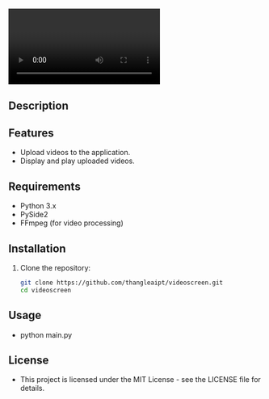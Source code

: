 # <Video Screen>

## Description
<Your-Project-Description>

## Features
- Upload videos to the application.
- Display and play uploaded videos.

## Requirements
- Python 3.x
- PySide2
- FFmpeg (for video processing)

## Installation
1. Clone the repository:
   ```bash
   git clone https://github.com/thangleaipt/videoscreen.git
   cd videoscreen

## Usage
- python main.py

## License
- This project is licensed under the MIT License - see the LICENSE file for details.

